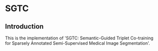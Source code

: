 # SGTC
## Introduction
This is the implementation of 'SGTC: Semantic-Guided Triplet Co-training for Sparsely Annotated Semi-Supervised Medical Image Segmentation'.

